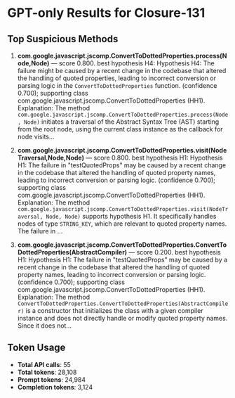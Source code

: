 # GPT-only Results for Closure-131

## Top Suspicious Methods

1. **com.google.javascript.jscomp.ConvertToDottedProperties.process(Node,Node)** — score 0.800. best hypothesis H4: Hypothesis H4: The failure might be caused by a recent change in the codebase that altered the handling of quoted properties, leading to incorrect conversion or parsing logic in the `ConvertToDottedProperties` function. (confidence 0.700); supporting class com.google.javascript.jscomp.ConvertToDottedProperties (HH1).
    Explanation: The method `com.google.javascript.jscomp.ConvertToDottedProperties.process(Node, Node)` initiates a traversal of the Abstract Syntax Tree (AST) starting from the root node, using the current class instance as the callback for node visits...

2. **com.google.javascript.jscomp.ConvertToDottedProperties.visit(NodeTraversal,Node,Node)** — score 0.800. best hypothesis H1: Hypothesis H1: The failure in "testQuotedProps" may be caused by a recent change in the codebase that altered the handling of quoted property names, leading to incorrect conversion or parsing logic. (confidence 0.700); supporting class com.google.javascript.jscomp.ConvertToDottedProperties (HH1).
    Explanation: The method `com.google.javascript.jscomp.ConvertToDottedProperties.visit(NodeTraversal, Node, Node)` supports hypothesis H1. It specifically handles nodes of type `STRING_KEY`, which are relevant to quoted property names. The failure in ...

3. **com.google.javascript.jscomp.ConvertToDottedProperties.ConvertToDottedProperties(AbstractCompiler)** — score 0.200. best hypothesis H1: Hypothesis H1: The failure in "testQuotedProps" may be caused by a recent change in the codebase that altered the handling of quoted property names, leading to incorrect conversion or parsing logic. (confidence 0.700); supporting class com.google.javascript.jscomp.ConvertToDottedProperties (HH1).
    Explanation: The method `ConvertToDottedProperties.ConvertToDottedProperties(AbstractCompiler)` is a constructor that initializes the class with a given compiler instance and does not directly handle or modify quoted property names. Since it does not...


## Token Usage

- **Total API calls**: 55
- **Total tokens**: 28,108
- **Prompt tokens**: 24,984
- **Completion tokens**: 3,124
